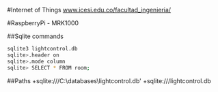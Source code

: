#Internet of Things www.icesi.edu.co/facultad_ingenieria/  

#RaspberryPi - MRK1000

##Sqlite commands

```sh
sqlite3 lightcontrol.db
sqlite>.header on
sqlite>.mode column
sqlite> SELECT * FROM room;
```

##Paths
+sqlite:///C:\databases\lightcontrol.db'
+sqlite:///lightcontrol.db
